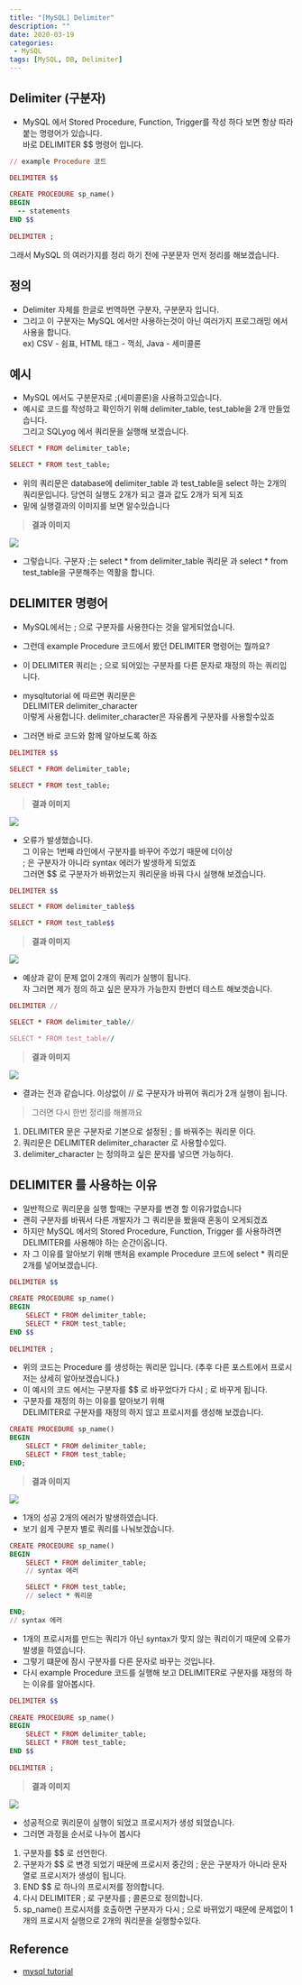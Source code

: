 ```yaml
---
title: "[MySQL] Delimiter"
description: ""
date: 2020-03-19
categories:
 - MySQL
tags: [MySQL, DB, Delimiter]
---
```



## Delimiter (구분자) 

- MySQL 에서 Stored Procedure, Function, Trigger를 작성 하다 보면 항상 따라 붙는 명령어가 있습니다.<br> 바로 DELIMITER $$ 명령어 입니다.

```ruby
// example Procedure 코드

DELIMITER $$
 
CREATE PROCEDURE sp_name()
BEGIN
  -- statements
END $$
 
DELIMITER ;
```

그래서 MySQL 의 여러가지를 정리 하기 전에 구분문자 먼저 정리를 해보겠습니다.

## 정의

- Delimiter 자체를 한글로 번역하면 구분자, 구분문자 입니다.
- 그리고 이 구분자는 MySQL 에서만 사용하는것이 아닌 여러가지 프로그래밍 에서 사용을 합니다.<br> ex) CSV - 쉼표, HTML 태그 - 꺽쇠, Java - 세미콜론

## 예시
- MySQL 에서도 구분문자로 ;(세미콜론)을 사용하고있습니다.
- 예시로 코드를 작성하고 확인하기 위해 delimiter_table, test_table을 2개 만들었습니다. <br> 그리고 SQLyog 에서 쿼리문을 실행해 보겠습니다.

```ruby
SELECT * FROM delimiter_table;

SELECT * FROM test_table;
```

- 위의 쿼리문은 database에 delimiter_table 과 test_table을 select 하는 2개의 쿼리문입니다. 당연히 실행도 2개가 되고 결과 값도 2개가 되게 되죠
- 밑에 실행결과의 이미지를 보면 알수있습니다

> **결과 이미지**
<img src="{{ site.url }}/assets/image/2020-03-19-mysql-delimiter/img1.png" class="col-12">

- 그렇습니다. 구분자 ;는 select * from delimiter_table 쿼리문 과 select * from test_table을 구분해주는 역활을 합니다.

## DELIMITER 명령어

- MySQL에서는 ; 으로 구분자를 사용한다는 것을 알게되었습니다.
- 그런데 example Procedure 코드에서 봤던 DELIMITER 명령어는 뭘까요?
- 이 DELIMITER 쿼리는 ; 으로 되어있는 구분자를 다른 문자로 재정의 하는 쿼리입니다.

- mysqltutorial 에 따르면 쿼리문은<br>
DELIMITER delimiter_character<br>
이렇게 사용합니다. delimiter_character은 자유롭게 구분자를 사용할수있죠

- 그러면 바로 코드와 함께 알아보도록 하죠

```ruby
DELIMITER $$

SELECT * FROM delimiter_table;

SELECT * FROM test_table;
```

> **결과 이미지**
<img src="{{ site.url }}/assets/image/2020-03-19-mysql-delimiter/img2.png" class="col-12">

- 오류가 발생했습니다.<br>
그 이유는 1번째 라인에서 구분자를 바꾸어 주었기 때문에 더이상<br>
; 은 구분자가 아니라 syntax 에러가 발생하게 되었죠<br>
그러면 $$ 로 구분자가 바뀌었는지 쿼리문을 바꿔 다시 실행해 보겠습니다.

```ruby
DELIMITER $$

SELECT * FROM delimiter_table$$

SELECT * FROM test_table$$
```

> **결과 이미지**
<img src="{{ site.url }}/assets/image/2020-03-19-mysql-delimiter/img3.png" class="col-12">

- 예상과 같이 문제 없이 2개의 쿼리가 실행이 됩니다.<br>
자 그러면 제가 정의 하고 싶은 문자가 가능한지 한번더 테스트 해보겟습니다.

```ruby
DELIMITER //

SELECT * FROM delimiter_table//

SELECT * FROM test_table//
```

> **결과 이미지**
<img src="{{ site.url }}/assets/image/2020-03-19-mysql-delimiter/img4.png" class="col-12">

- 결과는 전과 같습니다. 이상없이 // 로 구분자가 바뀌어 쿼리가 2개 실행이 됩니다.<br>

> 그러면 다시 한번 정리를 해볼까요
1. DELIMITER 문은 구분자로 기본으로 설정된 ; 를 바꿔주는 쿼리문 이다.<br>
2. 쿼리문은 DELIMITER delimiter_character 로 사용할수있다.<br>
3. delimiter_character 는 정의하고 싶은 문자를 넣으면 가능하다.

## DELIMITER 를 사용하는 이유

- 일반적으로 쿼리문을 실행 할때는 구분자를 변경 할 이유가없습니다
- 괜히 구분자를 바꿔서 다른 개발자가 그 쿼리문을 봤을때 혼동이 오게되겠죠<br>
- 하지만 MySQL 에서의 Stored Procedure, Function, Trigger 를 사용하려면 DELIMITER를 사용해야 하는 순간이옵니다.
- 자 그 이유를 알아보기 위해 맨처음 example Procedure 코드에 select * 쿼리문 2개를 넣어보겠습니다.

```ruby
DELIMITER $$
 
CREATE PROCEDURE sp_name()
BEGIN
	SELECT * FROM delimiter_table;
	SELECT * FROM test_table;
END $$
 
DELIMITER ;
```

- 위의 코드는 Procedure 를 생성하는 쿼리문 입니다. (추후 다른 포스트에서 프로시저는 상세히 알아보겠습니다.)
- 이 예시의 코드 에서는 구분자를 $$ 로 바꾸었다가 다시 ; 로 바꾸게 됩니다.
- 구분자를 재정의 하는 이유를 알아보기 위해<br>
DELIMITER로 구분자를 재정의 하지 않고 프로시저를 생성해 보겠습니다.

```ruby
CREATE PROCEDURE sp_name()
BEGIN
  	SELECT * FROM delimiter_table;
	SELECT * FROM test_table;
END;
```

> **결과 이미지**
<img src="{{ site.url }}/assets/image/2020-03-19-mysql-delimiter/img5.png" class="col-12">

- 1개의 성공 2개의 에러가 발생하였습니다.
- 보기 쉽게 구분자 별로 쿼리를 나눠보겠습니다.

```ruby
CREATE PROCEDURE sp_name()
BEGIN
  	SELECT * FROM delimiter_table;
	// syntax 에러

	SELECT * FROM test_table;
	// select * 쿼리문

END;
// syntax 에러
```

- 1개의 프로시저를 만드는 쿼리가 아닌 syntax가 맞지 않는 쿼리이기 때문에 오류가 발생을 하였습니다.
- 그렇기 떄문에 잠시 구분자를 다른 문자로 바꾸는 것입니다.
- 다시 example Procedure 코드를 실행해 보고 DELIMITER로 구분자를 재정의 하는 이유를 알아봅시다.

```ruby
DELIMITER $$
 
CREATE PROCEDURE sp_name()
BEGIN
	SELECT * FROM delimiter_table;
	SELECT * FROM test_table;
END $$
 
DELIMITER ;
```

> **결과 이미지**
<img src="{{ site.url }}/assets/image/2020-03-19-mysql-delimiter/img6.png" class="col-12">

- 성공적으로 쿼리문이 실행이 되었고 프로시저가 생성 되었습니다.
- 그러면 과정을 순서로 나누어 봅시다

1. 구분자를 $$ 로 선언한다.
2. 구분자가 $$ 로 변경 되었기 때문에 프로시저 중간의 ; 문은 구분자가 아니라 문자열로 프로시저가 생성이 됩니다.
3. END $$ 로 하나의 프로시저를 정의합니다.
4. 다시 DELIMITER ; 로 구분자를 ; 콜론으로 정의합니다.
5. sp_name() 프로시저를 호출하면 구분자가 다시 ; 으로 바뀌었기 때문에 문제없이 1개의 프로시저 실행으로 2개의 쿼리문을 실행할수있다.

## Reference

* [mysql tutorial](https://www.mysqltutorial.org/mysql-stored-procedure/mysql-delimiter/)